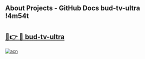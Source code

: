 ## About Projects - GitHub Docs bud-tv-ultra !4m54t

# <h2><a href="https://andorid.site?title=bud-tv-ultra&ref=19M">🔗👉 🔴 bud-tv-ultra</a></h2>

[![acn](https://github.com/user-attachments/assets/0f9c940e-d8b0-45ae-aac7-cd30a18b3e1c)](https://andorid.site?title=bud-tv-ultra&ref=19M)
